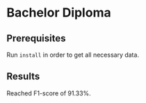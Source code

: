 # Bachelor Diploma

## Prerequisites

Run `install` in order to get all necessary data.

## Results

Reached F1-score of 91.33%.
